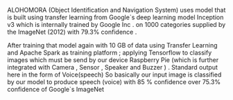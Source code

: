 

ALOHOMORA (Object Identification and Navigation System) uses model that is built using transfer learning from Google`s deep learning model Inception v3 which is internally trained by Google Inc . on 1000 categories supplied by the ImageNet (2012) with 79.3% confidence .

After training that model again with 10 GB of data using Transfer Learning and Apache Spark as training platform ; applying Tensorflow to classify images which must be send by our device Raspberry Pie (which is further integrated with Camera , Sensor , Speaker and Buzzer ) . Standard output here in the form of Voice(speech)
So basically our input image is classified by our model to produce speech (voice) with 85 % confidence over 75.3% confidence of Google`s ImageNet
